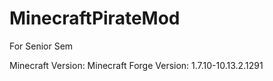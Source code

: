 # MinecraftPirateMod
For Senior Sem

Minecraft Version:
Minecraft Forge Version: 1.7.10-10.13.2.1291
